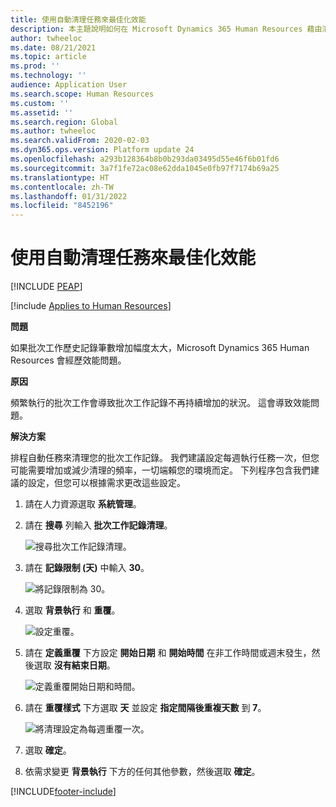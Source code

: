 ```yaml
---
title: 使用自動清理任務來最佳化效能
description: 本主題說明如何在 Microsoft Dynamics 365 Human Resources 藉由清理批次工作歷史記錄改善效能。
author: twheeloc
ms.date: 08/21/2021
ms.topic: article
ms.prod: ''
ms.technology: ''
audience: Application User
ms.search.scope: Human Resources
ms.custom: ''
ms.assetid: ''
ms.search.region: Global
ms.author: twheeloc
ms.search.validFrom: 2020-02-03
ms.dyn365.ops.version: Platform update 24
ms.openlocfilehash: a293b128364b8b0b293da03495d55e46f6b01fd6
ms.sourcegitcommit: 3a7f1fe72ac08e62dda1045e0fb97f7174b69a25
ms.translationtype: HT
ms.contentlocale: zh-TW
ms.lasthandoff: 01/31/2022
ms.locfileid: "8452196"
---
```

# <a name="optimize-performance-with-auto-cleanup-tasks"></a>使用自動清理任務來最佳化效能


[!INCLUDE [PEAP](../includes/peap-2.md)]

[!include [Applies to Human Resources](../includes/applies-to-hr.md)]

**問題**

如果批次工作歷史記錄筆數增加幅度太大，Microsoft Dynamics 365 Human Resources 會經歷效能問題。

**原因**

頻繁執行的批次工作會導致批次工作記錄不再持續增加的狀況。 這會導致效能問題。 

**解決方案**

排程自動任務來清理您的批次工作記錄。 我們建議設定每週執行任務一次，但您可能需要增加或減少清理的頻率，一切端賴您的環境而定。 下列程序包含我們建議的設定，但您可以根據需求更改這些設定。

1. 請在人力資源選取 **系統管理**。

2. 請在 **搜尋** 列輸入 **批次工作記錄清理**。

   ![搜尋批次工作記錄清理。](media/talent-batch-history-cleanup-search-bar.png)

3. 請在 **記錄限制 (天)** 中輸入 **30**。

   ![將記錄限制為 30。](media/talent-batch-history-cleanup-history-limit.png)

4. 選取 **背景執行** 和 **重覆**。

   ![設定重覆。](media/talent-batch-history-cleanup-recurrence.png)

5. 請在 **定義重覆** 下方設定 **開始日期** 和 **開始時間** 在非工作時間或週末發生，然後選取 **沒有結束日期**。 

   ![定義重覆開始日期和時間。](media/talent-batch-history-cleanup-define-recurrence.png)

6. 請在 **重覆樣式** 下方選取 **天** 並設定 **指定間隔後重複天數** 到 **7**。

   ![將清理設定為每週重覆一次。](media/talent-batch-history-cleanup-recurrence-pattern.png)

7. 選取 **確定**。

8. 依需求變更 **背景執行** 下方的任何其他參數，然後選取 **確定**。



[!INCLUDE[footer-include](../includes/footer-banner.md)]
